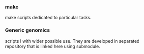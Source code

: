 ### make

make scripts dedicated to particular tasks.

### Generic genomics

scripts I with wider possible use. They are developed in separated repository that is linked here using submodule.
